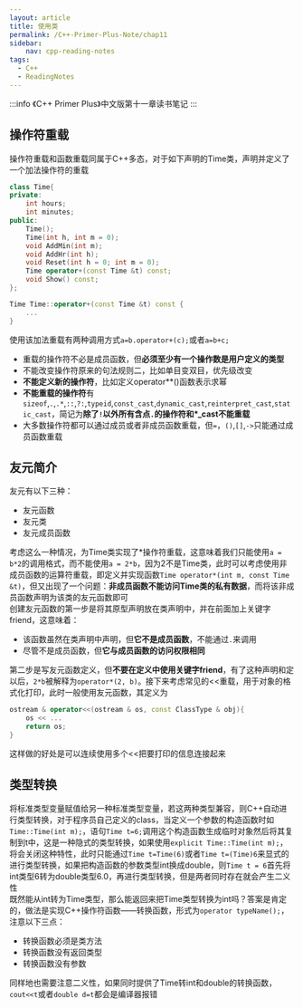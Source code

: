 ```yaml
---
layout: article
title: 使用类
permalink: /C++-Primer-Plus-Note/chap11
sidebar:
    nav: cpp-reading-notes
tags:
  - C++
  - ReadingNotes
---
```

:::info
《C++ Primer Plus》中文版第十一章读书笔记
:::

## 操作符重载
操作符重载和函数重载同属于C++多态，对于如下声明的Time类，声明并定义了一个加法操作符的重载
```cpp
class Time{
private:
    int hours;
    int minutes;
public:
    Time();
    Time(int h, int m = 0);
    void AddMin(int m);
    void AddHr(int h);
    void Reset(int h = 0; int m = 0);
    Time operator+(const Time &t) const;
    void Show() const;
};

Time Time::operator+(const Time &t) const {
    ...
}
```
使用该加法重载有两种调用方式`a=b.operator+(c);`或者`a=b+c;`
- 重载的操作符不必是成员函数，但**必须至少有一个操作数是用户定义的类型**
- 不能改变操作符原来的句法规则二，比如单目变双目，优先级改变
- **不能定义新的操作符**，比如定义operator**()函数表示求幂
- **不能重载的操作符**有`sizeof`,`.`,`.*`,`::`,`?:`,`typeid`,`const_cast`,`dynamic_cast`,`reinterpret_cast`,`static_cast`，简记为**除了`!`以外所有含点`.`的操作符和*_cast不能重载**
- 大多数操作符都可以通过成员或者非成员函数重载，但`=`，`()`,`[]`,`->`只能通过成员函数重载

## 友元简介
友元有以下三种：
- 友元函数
- 友元类
- 友元成员函数

考虑这么一种情况，为Time类实现了\*操作符重载，这意味着我们只能使用`a = b*2`的调用格式，而不能使用`a = 2*b`，因为2不是Time类，此时可以考虑使用非成员函数的运算符重载，即定义并实现函数`Time operator*(int m, const Time &t)`，但又出现了一个问题：**非成员函数不能访问Time类的私有数据**，而将该非成员函数声明为该类的友元函数即可  
创建友元函数的第一步是将其原型声明放在类声明中，并在前面加上关键字friend，这意味着：
- 该函数虽然在类声明中声明，但**它不是成员函数**，不能通过`.`来调用
- 尽管不是成员函数，但**它与成员函数的访问权限相同**

第二步是写友元函数定义，但**不要在定义中使用关键字friend**，有了这种声明和定以后，`2*b`被解释为`operator*(2, b)`。接下来考虑常见的<<重载，用于对象的格式化打印，此时一般使用友元函数，其定义为
```cpp
ostream & operator<<(ostream & os, const ClassType & obj){
    os << ...
    return os;
}
```
这样做的好处是可以连续使用多个<<把要打印的信息连接起来

## 类型转换
将标准类型变量赋值给另一种标准类型变量，若这两种类型兼容，则C++自动进行类型转换，对于程序员自己定义的class，当定义一个参数的构造函数时如`Time::Time(int m);`，语句`Time t=6;`调用这个构造函数生成临时对象然后将其复制到t中，这是一种隐式的类型转换，如果使用`explicit Time::Time(int m);`，将会关闭这种特性，此时只能通过`Time t=Time(6)`或者`Time t=(Time)6`来显式的进行类型转换，如果把构造函数的参数类型int换成double，则`Time t = 6`首先将int类型6转为double类型6.0，再进行类型转换，但是两者同时存在就会产生二义性  
既然能从int转为Time类型，那么能返回来把Time类型转换为int吗？答案是肯定的，做法是实现C++操作符函数——转换函数，形式为`operator typeName();`，注意以下三点：
- 转换函数必须是类方法
- 转换函数没有返回类型
- 转换函数没有参数

同样地也需要注意二义性，如果同时提供了Time转int和double的转换函数，`cout<<t`或者`double d=t`都会是编译器报错